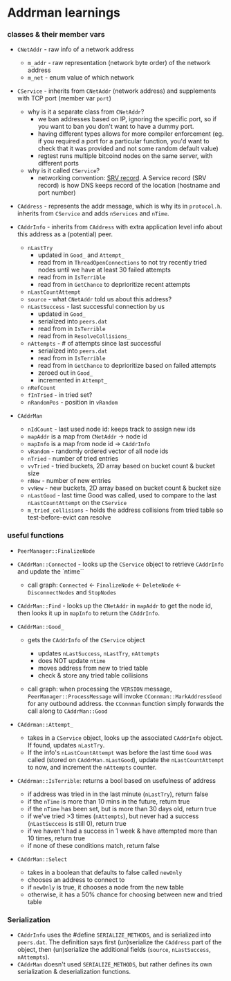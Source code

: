 # Addrman learnings

### classes & their member vars
- `CNetAddr` - raw info of a network address
  - `m_addr` - raw representation (network byte order) of the network address
  - `m_net` - enum value of which network

- `CService` - inherits from `CNetAddr` (network address) and supplements with
  TCP port (member var `port`)
  - why is it a separate class from `CNetAddr`?
    - we ban addresses based on IP, ignoring the specific port, so if you want
      to ban you don't want to have a dummy port.
    - having different types allows for more compiler enforcement (eg. if you
      required a port for a particular function, you'd want to check that it
      was provided and not some random default value)
    - regtest runs multiple bitcoind nodes on the same server, with different
      ports
  - why is it called `CService`?
    - networking convention: [SRV record](https://en.wikipedia.org/wiki/SRV_record).
    A Service record (SRV record) is how DNS keeps record of the location
    (hostname and port number)

- `CAddress` - represents the addr message, which is why its in `protocol.h`.
  inherits from `CService` and adds `nServices` and `nTime`.

- `CAddrInfo` - inherits from `CAddress` with extra application level info
  about this address as a (potential) peer.
    - `nLastTry`
      - updated in `Good_` and `Attempt_`
      - read from in `ThreadOpenConnections` to not try recently tried nodes until
        we have at least 30 failed attempts
      - read from in `IsTerrible`
      - read from in `GetChance` to deprioritize recent attempts
    - `nLastCountAttempt`
    - `source` - what `CNetAddr` told us about this address?
    - `nLastSuccess` - last successful connection by us
      - updated in `Good_`
      - serialized into `peers.dat`
      - read from in `IsTerrible`
      - read from in `ResolveCollisions_`
    - `nAttempts` - # of attempts since last successful
      - serialized into `peers.dat`
      - read from in `IsTerrible`
      - read from in `GetChance` to deprioritize based on failed attempts
      - zeroed out in `Good_`
      - incremented in `Attempt_`
    - `nRefCount`
    - `fInTried` - in tried set?
    - `nRandomPos` - position in `vRandom`

- `CAddrMan`
  - `nIdCount` - last used node id: keeps track to assign new ids
  - `mapAddr` is a map from `CNetAddr` -> node id
  - `mapInfo` is a map from node id -> `CAddrInfo`
  - `vRandom` - randomly ordered vector of all node ids
  - `nTried` - number of tried entries
  - `vvTried` - tried buckets, 2D array based on bucket count & bucket size
  - `nNew` - number of new entries
  - `vvNew` - new buckets, 2D array based on bucket count & bucket size
  - `nLastGood` - last time Good was called, used to compare to the last
    `nLastCountAttempt` on the `CService`
  - `m_tried_collisions` - holds the address collisions from tried table so
    test-before-evict can resolve

### useful functions
- `PeerManager::FinalizeNode`

- `CAddrMan::Connected` - looks up the `CService` object to retrieve
  `CAddrInfo` and update the `ntime``
  - call graph: `Connected` <- `FinalizeNode` <- `DeleteNode` <-
    `DisconnectNodes` and `StopNodes`

- `CAddrMan::Find` - looks up the `CNetAddr` in `mapAddr` to get the node id,
  then looks it up in `mapInfo` to return the `CAddrInfo`.

- `CAddrMan::Good_`
  - gets the `CAddrInfo` of the `CService` object
	- updates `nLastSuccess`, `nLastTry`, `nAttempts`
	- does NOT update `ntime`
	- moves address from new to tried table
	- check & store any tried table collisions

  - call graph: when processing the `VERSION` message,
    `PeerManager::ProcessMessage` will invoke `CConnman::MarkAddressGood` for
    any outbound address. the `CConnman` function simply forwards the call
    along to `CAddrMan::Good`


- `CAddrman::Attempt_`
  - takes in a `CService` object, looks up the associated `CAddrInfo` object. 
    If found, updates `nLastTry`. 
  - If the info's `nLastCountAttempt` was before the last time `Good` was 
    called (stored on `CAddrMan.nLastGood`), update the `nLastCountAttempt` 
    to now, and increment the `nAttempts` counter. 

- `CAddrman::IsTerrible`: returns a bool based on usefulness of address
  - if address was tried in in the last minute (`nLastTry`), return false
  - if the `nTime` is more than 10 mins in the future, return true
  - if the `nTime` has been set, but is more than 30 days old, return true
  - if we've tried >3 times (`nAttempts`), but never had a success
    (`nLastSuccess` is still 0), return true
  - if we haven't had a success in 1 week & have attempted more than 10 times,
    return true
  - if none of these conditions match, return false

- `CAddrMan::Select`
  - takes in a boolean that defaults to false called `newOnly`
  - chooses an address to connect to
  - if `newOnly` is true, it chooses a node from the new table
  - otherwise, it has a 50% chance for choosing between new and tried table


### Serialization
- `CAddrInfo` uses the #define `SERIALIZE_METHODS`, and is serialized into
  `peers.dat`. The definition says first (un)serialize the `CAddress` part of
  the object, then (un)serialize the additional fields (`source`,
  `nLastSuccess`, `nAttempts`).
- `CAddrMan` doesn't used `SERIALIZE_METHODS`, but rather defines its own
  serialization & deserialization functions.
